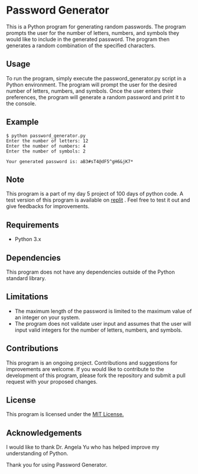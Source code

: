 # Password Generator
This is a Python program for generating random passwords. The program prompts the user for the number of letters, numbers, and symbols they would like to include in the generated password. The program then generates a random combination of the specified characters.

## Usage
To run the program, simply execute the password_generator.py script in a Python environment. The program will prompt the user for the desired number of letters, numbers, and symbols. Once the user enters their preferences, the program will generate a random password and print it to the console.

## Example
```
$ python password_generator.py
Enter the number of letters: 12
Enter the number of numbers: 4
Enter the number of symbols: 2

Your generated password is: aB3#sT4@dF5^gH6&jK7*
```

## Note
This program is a part of my day 5 project of 100 days of python code.
A test version of this program is available on [replit](https://replit.com/@labelisaiah/Random-password-generator?v=1) . Feel free to test it out and give feedbacks for improvements.

## Requirements
* Python 3.x

## Dependencies
This program does not have any dependencies outside of the Python standard library.

## Limitations
+ The maximum length of the password is limited to the maximum value of an integer on your system.
+ The program does not validate user input and assumes that the user will input valid integers for the number of letters, numbers, and symbols.

## Contributions
This program is an ongoing project. Contributions and suggestions for improvements are welcome. If you would like to contribute to the development of this program, please fork the repository and submit a pull request with your proposed changes.

## License
This program is licensed under the [MIT License.](https://chat.openai.com/LICENSE)

## Acknowledgements
I would like to thank Dr. Angela Yu who has helped improve my understanding of Python.

Thank you for using Password Generator.
